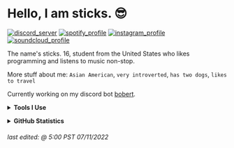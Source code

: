 # Hello, I am sticks. 😎
[![discord_server](https://img.shields.io/badge/Discord-000000?style=for-the-badge&logo=discord&logoColor=5865F2)](https://discord.gg/DZtwtH4KHw)
[![spotify_profile](https://img.shields.io/badge/Spotify-000000?&style=for-the-badge&logo=spotify&logoColor=1ED760)](https://open.spotify.com/user/2yemdk7ih7z20yzn2f5ojubz0)
[![instagram_profile](https://img.shields.io/badge/Instagram-000000?style=for-the-badge&logo=instagram&logoColor=BC2A8D)](https://www.instagram.com/st1xkz/?hl=en)
[![soundcloud_profile](https://img.shields.io/badge/SoundCloud-000000?style=for-the-badge&logo=soundcloud&logoColor=FF3300)](https://soundcloud.com/onionymus)

The name's sticks. 16, student from the United States who likes programming and listens to music non-stop.

More stuff about me: `Asian American`, `very introverted`, `has two dogs`, `likes to travel`

Currently working on my discord bot [bobert](https://github.com/st1xkz/bobert).

**<details><summary>Tools I Use</summary>**

| Languages    | IDE            | OS            | Social         | Other          |
|     :---:    |     :---:      |     :---:     |     :---:      |     :---:      |
| ![](https://img.shields.io/badge/Python-000000?&style=for-the-badge&logo=python&logoColor=306998)   | [![replit_profile](https://img.shields.io/badge/Replit-000000?&style=for-the-badge&logo=replit&logoColor=white)](https://replit.com/@st1xkz)     | ![](https://img.shields.io/badge/Linux-000000?&style=for-the-badge&logo=linux&logoColor=1793D)    | [![github_profile](https://img.shields.io/badge/GitHub-000000?&style=for-the-badge&logo=github&logoColor=white)](https://github.com/st1xkz)     | ![](https://img.shields.io/badge/CashApp-000000?&style=for-the-badge&logo=cashapp&logoColor=00D632)     |
| -     | -       | ![](https://img.shields.io/badge/Android-000000?&style=for-the-badge&logo=android&logoColor=78C257)     | [![pinterest_profile](https://img.shields.io/badge/Pinterest-000000?&style=for-the-badge&logo=pinterest&logoColor=E60023)](https://www.pinterest.com/st1xkz/)      | -     | -     |
| -    | -            | ![](https://img.shields.io/badge/iOS-000000?&style=for-the-badge&logo=ios&logoColor=white)            | -         | -          |

</p>
</details>

**<details><summary>GitHub Statistics</summary>**

</p>
</details>

###### *last edited: @ 5:00 PST 07/11/2022*
